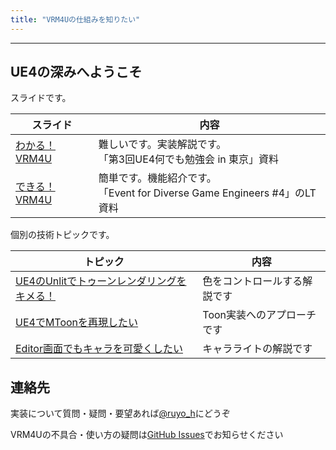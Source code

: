 ```yaml
---
title: "VRM4Uの仕組みを知りたい"
---
```


----
## UE4の深みへようこそ

スライドです。

|スライド|内容|
|-|-|
|[わかる！VRM4U](https://speakerdeck.com/ruyo/vrm4u-wakaru/)|難しいです。実装解説です。<br>「第3回UE4何でも勉強会 in 東京」資料|
|[できる！VRM4U](https://speakerdeck.com/ruyo/vrm4u-ue4)|簡単です。機能紹介です。<br>「Event for Diverse Game Engineers #4」のLT資料|

個別の技術トピックです。

|トピック|内容|
|-|-|
|[UE4のUnlitでトゥーンレンダリングをキメる！](https://speakerdeck.com/ruyo/vrm4u-ue4)|色をコントロールする解説です|
|[UE4でMToonを再現したい](https://speakerdeck.com/ruyo/vrm4u-wakaru/)|Toon実装へのアプローチです|
|[Editor画面でもキャラを可愛くしたい](https://qiita.com/ruyo/items/4c9cc96ec1db5f2deebd)|キャラライトの解説です|

## 連絡先

実装について質問・疑問・要望あれば[@ruyo_h](https://twitter.com/ruyo_h)にどうぞ

VRM4Uの不具合・使い方の疑問は[GitHub Issues](https://github.com/ruyo/VRM4U/issues)でお知らせください

